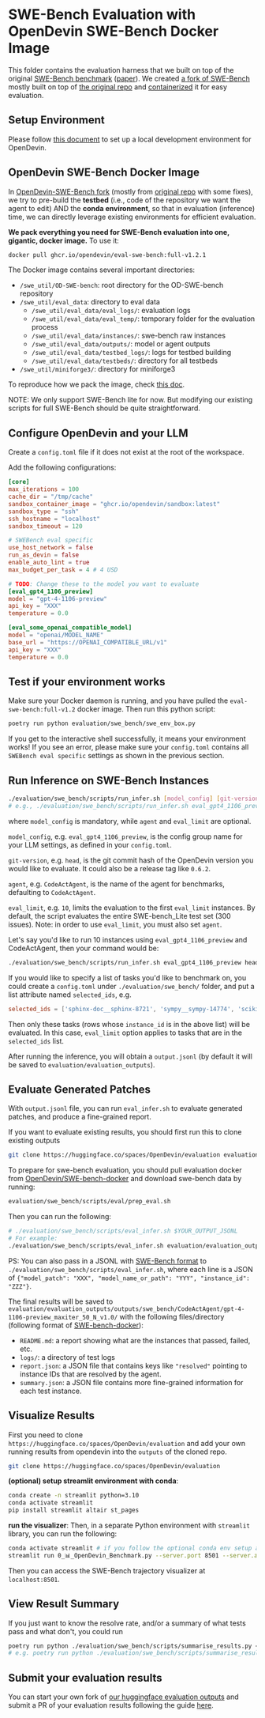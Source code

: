 # SWE-Bench Evaluation with OpenDevin SWE-Bench Docker Image

This folder contains the evaluation harness that we built on top of the original [SWE-Bench benchmark](https://www.swebench.com/) ([paper](https://arxiv.org/abs/2310.06770)). We created [a fork of SWE-Bench](https://github.com/OpenDevin/OD-SWE-bench.git) mostly built on top of [the original repo](https://github.com/princeton-nlp/SWE-bench) and [containerized](#opendevin-swe-bench-docker-image) it for easy evaluation.

## Setup Environment

Please follow [this document](https://github.com/OpenDevin/OpenDevin/blob/main/Development.md) to set up a local development environment for OpenDevin.

## OpenDevin SWE-Bench Docker Image

In [OpenDevin-SWE-Bench fork](https://github.com/OpenDevin/OD-SWE-bench.git) (mostly from [original repo](https://github.com/princeton-nlp/SWE-bench) with some fixes), we try to pre-build the **testbed** (i.e., code of the repository we want the agent to edit) AND the **conda environment**, so that in evaluation (inference) time, we can directly leverage existing environments for efficient evaluation.

**We pack everything you need for SWE-Bench evaluation into one, gigantic, docker image.** To use it:

```bash
docker pull ghcr.io/opendevin/eval-swe-bench:full-v1.2.1
```

The Docker image contains several important directories:

- `/swe_util/OD-SWE-bench`: root directory for the OD-SWE-bench repository
- `/swe_util/eval_data`: directory to eval data
  - `/swe_util/eval_data/eval_logs/`: evaluation logs
  - `/swe_util/eval_data/eval_temp/`: temporary folder for the evaluation process
  - `/swe_util/eval_data/instances/`: swe-bench raw instances
  - `/swe_util/eval_data/outputs/`: model or agent outputs
  - `/swe_util/eval_data/testbed_logs/`: logs for testbed building
  - `/swe_util/eval_data/testbeds/`: directory for all testbeds
- `/swe_util/miniforge3/`: directory for miniforge3

To reproduce how we pack the image, check [this doc](./BUILD_TESTBED_AND_ENV.md).

NOTE: We only support SWE-Bench lite for now. But modifying our existing scripts for full SWE-Bench should be quite straightforward.

## Configure OpenDevin and your LLM

Create a `config.toml` file if it does not exist at the root of the workspace.

Add the following configurations:

```toml
[core]
max_iterations = 100
cache_dir = "/tmp/cache"
sandbox_container_image = "ghcr.io/opendevin/sandbox:latest"
sandbox_type = "ssh"
ssh_hostname = "localhost"
sandbox_timeout = 120

# SWEBench eval specific
use_host_network = false
run_as_devin = false
enable_auto_lint = true
max_budget_per_task = 4 # 4 USD

# TODO: Change these to the model you want to evaluate
[eval_gpt4_1106_preview]
model = "gpt-4-1106-preview"
api_key = "XXX"
temperature = 0.0

[eval_some_openai_compatible_model]
model = "openai/MODEL_NAME"
base_url = "https://OPENAI_COMPATIBLE_URL/v1"
api_key = "XXX"
temperature = 0.0
```

## Test if your environment works

Make sure your Docker daemon is running, and you have pulled the `eval-swe-bench:full-v1.2`
docker image. Then run this python script:

```bash
poetry run python evaluation/swe_bench/swe_env_box.py
```

If you get to the interactive shell successfully, it means your environment works!
If you see an error, please make sure your `config.toml` contains all
`SWEBench eval specific` settings as shown in the previous section.

## Run Inference on SWE-Bench Instances

```bash
./evaluation/swe_bench/scripts/run_infer.sh [model_config] [git-version] [agent] [eval_limit]
# e.g., ./evaluation/swe_bench/scripts/run_infer.sh eval_gpt4_1106_preview head CodeActAgent 300
```

where `model_config` is mandatory, while `agent` and `eval_limit` are optional.

`model_config`, e.g. `eval_gpt4_1106_preview`, is the config group name for your
LLM settings, as defined in your `config.toml`.

`git-version`, e.g. `head`, is the git commit hash of the OpenDevin version you would
like to evaluate. It could also be a release tag like `0.6.2`.

`agent`, e.g. `CodeActAgent`, is the name of the agent for benchmarks, defaulting
to `CodeActAgent`.

`eval_limit`, e.g. `10`, limits the evaluation to the first `eval_limit` instances. By
default, the script evaluates the entire SWE-bench_Lite test set (300 issues). Note:
in order to use `eval_limit`, you must also set `agent`.

Let's say you'd like to run 10 instances using `eval_gpt4_1106_preview` and CodeActAgent,
then your command would be:

```bash
./evaluation/swe_bench/scripts/run_infer.sh eval_gpt4_1106_preview head CodeActAgent 10
```

If you would like to specify a list of tasks you'd like to benchmark on, you could
create a `config.toml` under `./evaluation/swe_bench/` folder, and put a list
attribute named `selected_ids`, e.g.

```toml
selected_ids = ['sphinx-doc__sphinx-8721', 'sympy__sympy-14774', 'scikit-learn__scikit-learn-10508']
```

Then only these tasks (rows whose `instance_id` is in the above list) will be evaluated.
In this case, `eval_limit` option applies to tasks that are in the `selected_ids` list.

After running the inference, you will obtain a `output.jsonl` (by default it will be saved to `evaluation/evaluation_outputs`).

## Evaluate Generated Patches

With `output.jsonl` file, you can run `eval_infer.sh` to evaluate generated patches, and produce a fine-grained report.

If you want to evaluate existing results, you should first run this to clone existing outputs

```bash
git clone https://huggingface.co/spaces/OpenDevin/evaluation evaluation/evaluation_outputs
```

To prepare for swe-bench evaluation, you should pull evaluation docker from [OpenDevin/SWE-bench-docker](https://github.com/OpenDevin/SWE-bench-docker) and download swe-bench data by running:

```bash
evaluation/swe_bench/scripts/eval/prep_eval.sh
```

Then you can run the following:

```bash
# ./evaluation/swe_bench/scripts/eval_infer.sh $YOUR_OUTPUT_JSONL
# For example:
./evaluation/swe_bench/scripts/eval_infer.sh evaluation/evaluation_outputs/outputs/swe_bench/CodeActAgent/gpt-4-1106-preview_maxiter_50_N_v1.0/output.jsonl
```

PS: You can also pass in a JSONL with [SWE-Bench format](https://github.com/princeton-nlp/SWE-bench/blob/main/tutorials/evaluation.md#-creating-predictions) to `./evaluation/swe_bench/scripts/eval_infer.sh`, where each line is a JSON of `{"model_patch": "XXX", "model_name_or_path": "YYY", "instance_id": "ZZZ"}`.

The final results will be saved to `evaluation/evaluation_outputs/outputs/swe_bench/CodeActAgent/gpt-4-1106-preview_maxiter_50_N_v1.0/` with the following files/directory (following format of [SWE-bench-docker](https://github.com/aorwall/SWE-bench-docker/tree/main/evaluations/SWE-bench_Lite_golden)):

- `README.md`: a report showing what are the instances that passed, failed, etc.
- `logs/`: a directory of test logs
- `report.json`: a JSON file that contains keys like `"resolved"` pointing to instance IDs that are resolved by the agent.
- `summary.json`: a JSON file contains more fine-grained information for each test instance.

## Visualize Results

First you need to clone `https://huggingface.co/spaces/OpenDevin/evaluation` and add your own running results from opendevin into the `outputs` of the cloned repo.

```bash
git clone https://huggingface.co/spaces/OpenDevin/evaluation
```

**(optional) setup streamlit environment with conda**:
```bash
conda create -n streamlit python=3.10
conda activate streamlit
pip install streamlit altair st_pages
```

**run the visualizer**:
Then, in a separate Python environment with `streamlit` library, you can run the following:

```bash
conda activate streamlit # if you follow the optional conda env setup above
streamlit run 0_📊_OpenDevin_Benchmark.py --server.port 8501 --server.address 0.0.0.0
```

Then you can access the SWE-Bench trajectory visualizer at `localhost:8501`.



## View Result Summary

If you just want to know the resolve rate, and/or a summary of what tests pass and what don't, you could run

```bash
poetry run python ./evaluation/swe_bench/scripts/summarise_results.py <path_to_report_json_file>
# e.g. poetry run python ./evaluation/swe_bench/scripts/summarise_results.py ./evaluation/evaluation_outputs/outputs/swe_bench_lite/CodeActSWEAgent/gpt-4o-2024-05-13_maxiter_50_N_v1.5-no-hint/report.json
```

## Submit your evaluation results

You can start your own fork of [our huggingface evaluation outputs](https://huggingface.co/spaces/OpenDevin/evaluation) and submit a PR of your evaluation results following the guide [here](https://huggingface.co/docs/hub/en/repositories-pull-requests-discussions#pull-requests-and-discussions).

